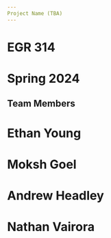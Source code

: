 ```yaml
---
Project Name (TBA)
---
```


# EGR 314
# Spring 2024

## Team Members
# Ethan Young
# Moksh Goel
# Andrew Headley
# Nathan Vairora
